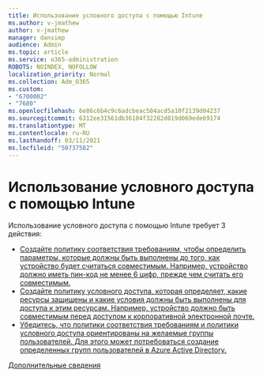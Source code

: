 ```yaml
---
title: Использование условного доступа с помощью Intune
ms.author: v-jmathew
author: v-jmathew
manager: dansimp
audience: Admin
ms.topic: article
ms.service: o365-administration
ROBOTS: NOINDEX, NOFOLLOW
localization_priority: Normal
ms.collection: Adm_O365
ms.custom:
- "6700002"
- "7680"
ms.openlocfilehash: 6e86c6b4c9c6adcbeac504acd5a10f2139d04237
ms.sourcegitcommit: 6312ee31561db36104f32282d019d069ede69174
ms.translationtype: MT
ms.contentlocale: ru-RU
ms.lasthandoff: 03/11/2021
ms.locfileid: "50737582"
---
```

# <a name="using-conditional-access-with-intune"></a>Использование условного доступа с помощью Intune

Использование условного доступа с помощью Intune требует 3 действия:

- [Создайте политику соответствия требованиям, чтобы определить параметры, которые должны быть выполнены до того, как устройство будет считаться совместимым. Например, устройство должно иметь пин-код не менее 6 цифр, прежде чем считать его совместимым.](https://docs.microsoft.com/mem/intune/protect/create-compliance-policy)
- [Создайте политику условного доступа, которая определяет, какие ресурсы защищены и какие условия должны быть выполнены для доступа к этим ресурсам. Например, устройство должно быть совместимым перед доступом к корпоративной электронной почте.](https://docs.microsoft.com/mem/intune/protect/tutorial-protect-email-on-unmanaged-devices#create-conditional-access-policies)
- [Убедитесь, что политики соответствия требованиям и политики условного доступа ориентированы на желаемые группы пользователей. Для этого может потребоваться создание определенных групп пользователей в Azure Active Directory.](https://docs.microsoft.com/troubleshoot/mem/intune/troubleshoot-conditional-access)

[Дополнительные сведения](https://docs.microsoft.com/mem/intune/protect/device-compliance-get-started)
